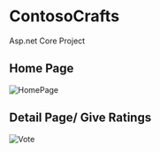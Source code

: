 # ContosoCrafts
Asp.net Core Project

## Home Page
![HomePage](https://github.com/LaeLaeMuSwe/ContosoCrafts/assets/71454906/64b0044d-201a-4175-a7df-a1cde5c2874c)


## Detail Page/ Give Ratings

![Vote](https://github.com/LaeLaeMuSwe/ContosoCrafts/assets/71454906/72285df6-71ef-4dfc-aced-9387e5c7fedb)
